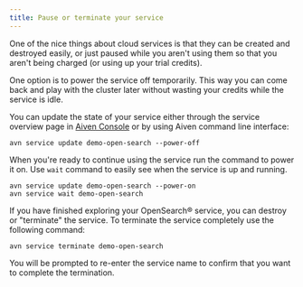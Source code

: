 ```yaml
---
title: Pause or terminate your service
---
```


One of the nice things about cloud services is that they can be created
and destroyed easily, or just paused while you aren\'t using them so
that you aren\'t being charged (or using up your trial credits).

One option is to power the service off temporarily. This way you can
come back and play with the cluster later without wasting your credits
while the service is idle.

You can update the state of your service either through the service
overview page in [Aiven Console](https://console.aiven.io) or by using
Aiven command line interface:

```
avn service update demo-open-search --power-off
```

When you're ready to continue using the service run the command to
power it on. Use `wait` command to easily see when the service is up and
running.

```
avn service update demo-open-search --power-on
avn service wait demo-open-search
```

If you have finished exploring your OpenSearch® service, you can destroy
or \"terminate\" the service. To terminate the service completely use
the following command:

```
avn service terminate demo-open-search
```

You will be prompted to re-enter the service name to confirm that you
want to complete the termination.

